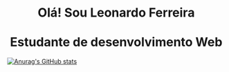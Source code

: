<h1 align="center">
Olá! Sou Leonardo Ferreira
<br>
<br>
Estudante de desenvolvimento Web
</h1>



[![Anurag's GitHub stats](https://github-readme-stats.vercel.app/api?username=leo606&hide=stars,issues&count_private=true&theme=nord&show_icons=true)](https://github.com/leo606/)
<!--
**leo606/leo606** is a ✨ _special_ ✨ repository because its `README.md` (this file) appears on your GitHub profile.

Here are some ideas to get you started:

- 🔭 I’m currently working on ...
- 🌱 I’m currently learning ...
- 👯 I’m looking to collaborate on ...
- 🤔 I’m looking for help with ...
- 💬 Ask me about ...
- 📫 How to reach me: ...
- 😄 Pronouns: ...
- ⚡ Fun fact: ...
-->

